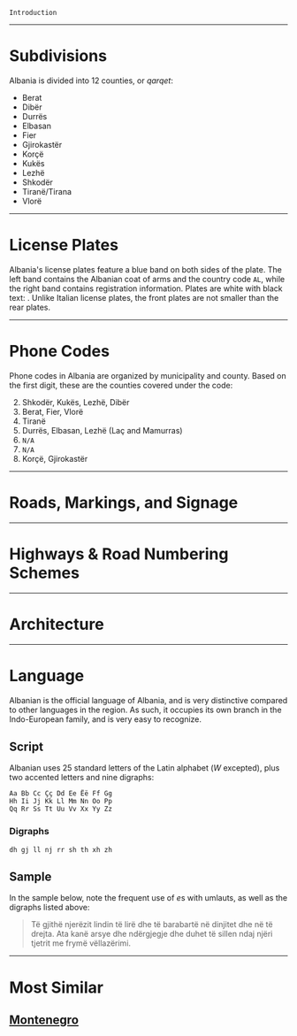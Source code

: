 `Introduction`

---

# Subdivisions

Albania is divided into 12 counties, or _qarqet_:

- Berat
- Dibër
- Durrës
- Elbasan
- Fier
- Gjirokastër
- Korçë
- Kukës
- Lezhë
- Shkodër
- Tiranë/Tirana
- Vlorë

<CountryMap code="ALB" scale="8000" />

---

# License Plates

Albania's license plates feature a blue band on both sides of the plate. The left band contains the Albanian coat of arms and the country code `AL`, while the right band contains registration information. Plates are white with black text: <LicensePlate style="eu" code="AL" format="AB 123 CD" rightBandColor="blue"/>. Unlike Italian license plates, the front plates are not smaller than the rear plates.

---

# Phone Codes

Phone codes in Albania are organized by municipality and county. Based on the first digit, these are the counties covered under the code:

2. Shkodër, Kukës, Lezhë, Dibër
3. Berat, Fier, Vlorë
4. Tiranë
5. Durrës, Elbasan, Lezhë (Laç and Mamurras)
6. `N/A`
7. `N/A`
8. Korçë, Gjirokastër

---

# Roads, Markings, and Signage

---

# Highways & Road Numbering Schemes

---

# Architecture

---

# Language

Albanian is the official language of Albania, and is very distinctive compared to other languages in the region. As such, it occupies its own branch in the Indo-European family, and is very easy to recognize.

## Script

Albanian uses 25 standard letters of the Latin alphabet (_W_ excepted), plus two accented letters and nine digraphs:

```
Aa Bb Cc Çç Dd Ee Ëë Ff Gg
Hh Ii Jj Kk Ll Mm Nn Oo Pp
Qq Rr Ss Tt Uu Vv Xx Yy Zz
```

### Digraphs

```
dh gj ll nj rr sh th xh zh

```

## Sample

In the sample below, note the frequent use of *e*s with umlauts, as well as the digraphs listed above:

> Të gjithë njerëzit lindin të lirë dhe të barabartë në dinjitet dhe në të drejta. Ata kanë arsye dhe ndërgjegje dhe duhet të sillen ndaj njëri tjetrit me frymë vëllazërimi.

---

# Most Similar

## [Montenegro](/countries/MNE)
